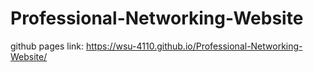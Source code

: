 # Professional-Networking-Website


github pages link: https://wsu-4110.github.io/Professional-Networking-Website/
